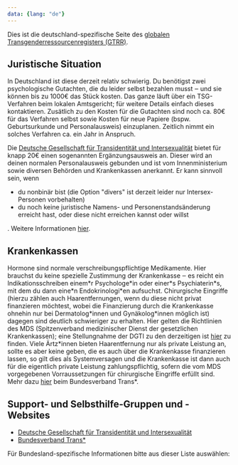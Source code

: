 ```yaml
---
data: {lang: "de"}
---
```


Dies ist die deutschland-spezifische Seite des [globalen Transgenderressourcenregisters (GTRR)](../).

## Juristische Situation
In Deutschland ist diese derzeit relativ schwierig. Du benötigst zwei psychologische Gutachten, die du leider selbst bezahlen musst ‒ und sie können bis zu 1000€ das Stück kosten. Das ganze läuft über ein TSG-Verfahren beim 
lokalen Amtsgericht; für weitere Details einfach dieses kontaktieren. Zusätlich zu den Kosten für die Gutachten sind noch ca. 80€ für das Verfahren selbst sowie Kosten für neue Papiere (bspw. Geburtsurkunde und 
Personalausweis) einzuplanen. Zeitlich nimmt ein solches Verfahren ca. ein Jahr in Anspruch.

Die [Deutsche Gesellschaft für Transidentität und Intersexualität](https://dgti.org) bietet für knapp 20€ einen sogenannten Ergänzungsausweis an. Dieser wird an deinen normalen Personalausweis gebunden und ist vom 
Innenministerium sowie diversen Behörden und Krankenkassen anerkannt. Er kann sinnvoll sein, wenn
* du nonbinär bist (die Option "divers" ist derzeit leider nur Intersex-Personen vorbehalten)
* du noch keine juristische Namens- und Personenstandsänderung erreicht hast, oder diese nicht erreichen kannst oder willst

. Weitere Informationen [hier](https://dgti.org/ergaenzungsausweis.html).

## Krankenkassen
Hormone sind normale verschreibungspflichtige Medikamente. Hier brauchst du keine spezielle Zustimmung der Krankenkasse ‒ es reicht ein Indikationsschreiben einem\*r Psychologe\*in oder einer\*s Psychiaterin\*s, mit dem du 
dann eine\*n Endokrinologi\*en aufsuchst. Chirurgische Eingriffe (hierzu zählen auch Haarentfernungen, wenn du diese nicht privat finanzieren möchtest, wobei die Finanzierung durch die Krankenkasse ohnehin nur bei 
Dermatolog\*innen und Gynäkolog\*innen möglich ist) dagegen sind deutlich schwieriger zu erhalten. Hier gelten die Richtlinien des MDS (Spitzenverband medizinischer Dienst der gesetzlichen Krankenkassen); eine 
Stellungnahme der DGTI zu den derzeitigen ist [hier](https://dgti.org/images/pdf/dgti_stellungnahme_mds_2020.pdf) zu finden. Viele Ärtz\*innen bieten Haarentfernung nur als private Leistung an, sollte es aber keine geben, 
die es auch über die Krankenkasse finanzieren lassen, so gilt dies als Systemversagen und die Krankenkasse ist dann auch für die eigentlich private Leistung zahlungspflichtig, sofern die vom MDS vorgegebenen Vorraussetzungen 
für chirurgische Eingriffe erfüllt sind. Mehr dazu [hier](https://www.bundesverband-trans.de/wp-content/uploads/2019/11/Praxistipps-Trans-Krankenkasse_11_ONLINE.pdf) beim Bundesverband Trans\*.

## Support- und Selbsthilfe-Gruppen und -Websites
* [Deutsche Gesellschaft für Transidentität und Intersexualität](https://dgti.org)
* [Bundesverband Trans\*](https://www.bundesverband-trans.de)


Für Bundesland-spezifische Informationen bitte aus dieser Liste auswählen:
